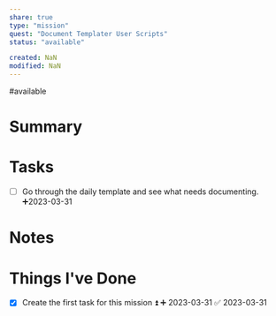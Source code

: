 ```yaml
---
share: true
type: "mission"
quest: "Document Templater User Scripts"
status: "available"

created: NaN 
modified: NaN
---
```

#available 
# Summary

# Tasks
- [ ] Go through the daily template and see what needs documenting. ➕2023-03-31
# Notes

# Things I've Done
- [x] Create the first task for this mission ⏫ ➕ 2023-03-31 ✅ 2023-03-31